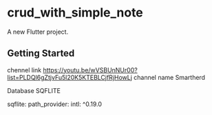 # crud_with_simple_note

A new Flutter project.

## Getting Started

chennel link
https://youtu.be/wVSBUnNUr00?list=PLDQl6gZtjvFu5l20K5KTEBLCjfRjHowLj
channel name
Smartherd

Database SQFLITE

sqflite:
path_provider:
intl: ^0.19.0
